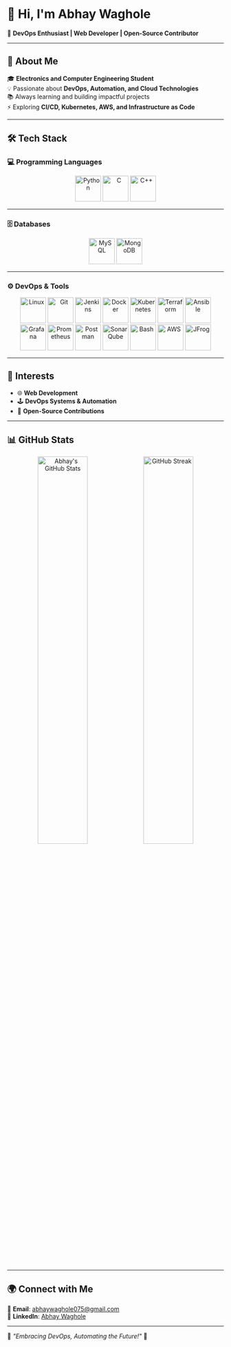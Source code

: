 # 👋 Hi, I'm Abhay Waghole  

🚀 **DevOps Enthusiast | Web Developer | Open-Source Contributor**  

---

## 🌟 About Me  
🎓 **Electronics and Computer Engineering Student**   
💡 Passionate about **DevOps, Automation, and Cloud Technologies**  
📚 Always learning and building impactful projects  
⚡ Exploring **CI/CD, Kubernetes, AWS, and Infrastructure as Code**  

---

## 🛠️ Tech Stack  

### 💻 Programming Languages  
<p align="center">
  <img src="https://cdn.jsdelivr.net/gh/devicons/devicon/icons/python/python-original.svg" width="60" title="Python" />
  <img src="https://cdn.jsdelivr.net/gh/devicons/devicon/icons/c/c-original.svg" width="60" title="C" />
  <img src="https://cdn.jsdelivr.net/gh/devicons/devicon/icons/cplusplus/cplusplus-original.svg" width="60" title="C++" />
</p>

---

### 🗄️ Databases  
<p align="center">
  <img src="https://cdn.jsdelivr.net/gh/devicons/devicon/icons/mysql/mysql-original.svg" width="60" title="MySQL" />
  <img src="https://cdn.jsdelivr.net/gh/devicons/devicon/icons/mongodb/mongodb-original.svg" width="60" title="MongoDB" />
</p>

---

### ⚙️ DevOps & Tools  
<p align="center">
  <img src="https://cdn.jsdelivr.net/gh/devicons/devicon/icons/linux/linux-original.svg" width="60" title="Linux" />
  <img src="https://cdn.jsdelivr.net/gh/devicons/devicon/icons/git/git-original.svg" width="60" title="Git" />
  <img src="https://cdn.jsdelivr.net/gh/devicons/devicon/icons/jenkins/jenkins-original.svg" width="60" title="Jenkins" />
  <img src="https://cdn.jsdelivr.net/gh/devicons/devicon/icons/docker/docker-original.svg" width="60" title="Docker" />
  <img src="https://cdn.jsdelivr.net/gh/devicons/devicon/icons/kubernetes/kubernetes-plain.svg" width="60" title="Kubernetes" />
  <img src="https://cdn.jsdelivr.net/gh/devicons/devicon/icons/terraform/terraform-original.svg" width="60" title="Terraform" />
  <img src="https://cdn.jsdelivr.net/gh/devicons/devicon/icons/ansible/ansible-original.svg" width="60" title="Ansible" />
  <img src="https://cdn.jsdelivr.net/gh/devicons/devicon/icons/grafana/grafana-original.svg" width="60" title="Grafana" />
  <img src="https://cdn.jsdelivr.net/gh/devicons/devicon/icons/prometheus/prometheus-original.svg" width="60" title="Prometheus" />
  <img src="https://cdn.jsdelivr.net/gh/devicons/devicon/icons/postman/postman-original.svg" width="60" title="Postman" />
  <img src="https://cdn.jsdelivr.net/gh/devicons/devicon/icons/sonarqube/sonarqube-original.svg" width="60" title="SonarQube" />
  <img src="https://cdn.jsdelivr.net/gh/devicons/devicon/icons/bash/bash-original.svg" width="60" title="Bash" />
  <img src="https://cdn.simpleicons.org/amazonaws/FF9900" width="60" title="AWS" />
  <img src="https://cdn.simpleicons.org/jfrog/41BF47" width="60" title="JFrog" />

</p>

---

## 🎯 Interests  
- 🌐 **Web Development**  
- 🕹️ **DevOps Systems & Automation**  
- 🔧 **Open-Source Contributions**  

---

## 📊 GitHub Stats  

<p align="center">
  <img src="https://github-readme-stats.vercel.app/api?username=abhaywaghole&show_icons=true&theme=radical" alt="Abhay's GitHub Stats" width="48%" />
  <img src="https://github-readme-streak-stats.herokuapp.com/?user=abhaywaghole&theme=radical" alt="GitHub Streak" width="48%" />
</p>

---

## 🌍 Connect with Me  
📩 **Email**: [abhaywaghole075@gmail.com](mailto:abhaywaghole075@gmail.com)  
🔗 **LinkedIn**: [Abhay Waghole](https://www.linkedin.com/in/abhay-waghole-5ba677243)  

---

🚀 *"Embracing DevOps, Automating the Future!"* 🚀  
